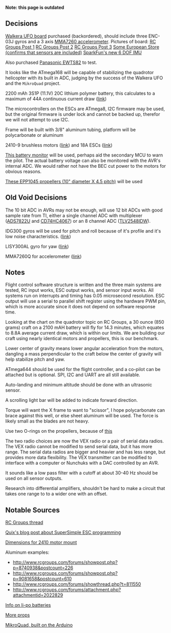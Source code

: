 **Note: this page is outdated**

## Decisions ##

[Walkera UFO board](http://www.walkera.com.hk/walkera-dragonfly-ufo-4-spare-parts-ufo4z16-pcb-receiver-p-2064.html) purchased (backordered), should include three ENC-03J gyros and a 3 axis [MMA7260 accelerometer](http://www.freescale.com/webapp/sps/site/prod_summary.jsp?code=MMA7260QT&fsrch=1). Pictures of board:
[RC Groups Post 1](http://www.rcgroups.com/forums/showthread.php?p=11232259#post11232259)
[RC Groups Post 2](http://www.rcgroups.com/forums/showthread.php?p=11238320#post11238320)
[RC Groups Post 3](http://www.rcgroups.com/forums/showthread.php?p=9987793#post9987793)
[Some European Store (confirms that sensors are included)](http://ckado.com/UFO-004-Z-16-B-pcb_product_1805_fr.html)
[SparkFun's new 6 DOF IMU](http://www.sparkfun.com/commerce/product_info.php?products_id=9431)

Also purchased [Panasonic EWTS82](http://www.seeedstudio.com/depot/angular-rate-sensor-ewts82-p-193.html) to test.

It looks like the ATmega168 will be capable of stabilizing the quadrotor helicopter with its built in ADC, judging by the success of the Walkera UFO and the `MikroQuad` project.

2200 mAh 3S1P (11.1V) 20C lithium polymer battery, this calculates to a maximum of 44A continuous current draw ([link](http://www.hobbycity.com/hobbycity/store/uh_viewItem.asp?idProduct=6306&Product_Name=ZIPPY_Flightmax_2200mAh_3S1P_20C))

The microcontrollers on the ESCs are ATmega8, I2C firmware may be used, but the original firmware is under lock and cannot be backed up, therefor we will not attempt to use I2C.

Frame will be built with 3/8" aluminum tubing, platform will be polycarbonate or aluminum

2410-9 brushless motors ([link](http://www.hobbycity.com/hobbycity/store/uh_viewItem.asp?idProduct=6549)) and 18A ESCs ([link](http://www.hobbycity.com/hobbycity/store/uh_viewItem.asp?idProduct=6456))

[This battery monitor](http://www.hobbycity.com/hobbycity/store/uh_viewItem.asp?idProduct=4175) will be used, perhaps aid the secondary MCU to warn the pilot. The actual battery voltage can also be monitored with the AVR's internal ADC. We would rather not have the BEC cut power to the motors for obvious reasons.

[These EPP1045 propellers (10" diameter X 4.5 pitch)](http://www.tech-mp.com/accessories.php) will be used


## Old Void Decisions ##

The 10 bit ADC in AVRs may not be enough, will use 12 bit ADCs with good sample rate from TI, either a single channel ADC with multiplexer ([ADS7822U](http://focus.ti.com/docs/prod/folders/print/ads7822.html) and [CD74HC4067](http://search.digikey.com/scripts/DkSearch/dksus.dll?Detail&name=296-9225-5-ND)) or an 8 channel ADC ([TLV2548IDW](http://focus.ti.com/docs/prod/folders/print/tlv2548.html#samples)).

IDG300 gyros will be used for pitch and roll because of it's profile and it's low noise characteristics. ([link](http://www.sparkfun.com/commerce/product_info.php?products_id=698))

LISY300AL gyro for yaw ([link](http://www.sparkfun.com/commerce/product_info.php?products_id=8955))

MMA7260Q for accelerometer ([link](http://www.sparkfun.com/commerce/product_info.php?products_id=252))

## Notes ##

Flight control software structure is written and the three main systems are tested, RC input works, ESC output works, and sensor input works. All systems run on interrupts and timing has 0.05 microsecond resolution. ESC output will use a serial to parallel shift register using the hardware PWM pin, which is more accurate since it does not depend on software response time.

Looking at the chart on the quadrotor topic on RC Groups, a 30 ounce (850 grams) craft on a 2100 mAH battery will fly for 14.3 minutes, which equates to 8.8A average current draw, which is within our limits. We are building our craft using nearly identical motors and propellers, this is our benchmark.

Lower center of gravity means lower angular acceleration from the motors, dangling a mass perpendicular to the craft below the center of gravity will help stabilize pitch and yaw.

ATmega644 should be used for the flight controller, and a co-pilot can be attached but is optional. SPI, I2C and UART are all still available.

Auto-landing and minimum altitude should be done with an ultrasonic sensor.

A scrolling light bar will be added to indicate forward direction.

Torque will want the X frame to want to "scissor", I hope polycarbonate can brace against this well, or else sheet aluminum will be used. The force is likely small as the blades are not heavy.

Use two O-rings on the propellers, because of [this](http://www.rcgroups.com/forums/showpost.php?p=9681777&postcount=1456)

The two radio choices are now the VEX radio or a pair of serial data radios. The VEX radio cannot be modified to send serial data, but it has more range. The serial data radios are bigger and heavier and has less range, but provides more data flexibility. The VEX transmitter can be modified to interface with a computer or Nunchuks with a DAC controlled by an AVR.

It sounds like a low pass filter with a cutoff at about 30-40 Hz should be used on all sensor outputs.

Research into differential amplifiers, shouldn't be hard to make a circuit that takes one range to to a wider one with an offset.

## Notable Sources ##

[RC Groups thread](http://www.rcgroups.com/forums/showthread.php?t=768115)

[Quix's blog post about SuperSimple ESC programming](http://diydrones.ning.com/profiles/blogs/supersimple-escs-and)

[Dimensions for 2410 motor mount](http://www.rcgroups.com/forums/showpost.php?p=9107167&postcount=633)

Aluminum examples:
  * http://www.rcgroups.com/forums/showpost.php?p=8740938&postcount=226
  * http://www.rcgroups.com/forums/showpost.php?p=9081658&postcount=610
  * http://www.rcgroups.com/forums/showthread.php?t=811550
  * http://www.rcgroups.com/forums/attachment.php?attachmentid=2022829



[Info on li-po batteries](http://www.rcgroups.com/forums/showthread.php?t=209187)


[More props](http://www.rcgroups.com/forums/showthread.php?t=1005930)


[MikroQuad, built on the Arduino](http://mikroquad.com/bin/view/Main/WebHome)